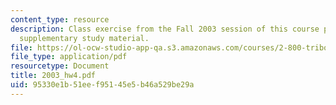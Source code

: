 ```yaml
---
content_type: resource
description: Class exercise from the Fall 2003 session of this course provided as
  supplementary study material.
file: https://ol-ocw-studio-app-qa.s3.amazonaws.com/courses/2-800-tribology-fall-2004/95330e1b51eef95145e5b46a529be29a_2003_hw4.pdf
file_type: application/pdf
resourcetype: Document
title: 2003_hw4.pdf
uid: 95330e1b-51ee-f951-45e5-b46a529be29a
---
```

